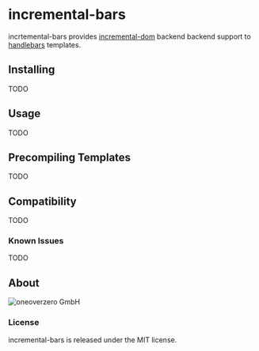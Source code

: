 incremental-bars
=============

incrtemental-bars provides [incremental-dom](https://github.com/google/incremental-dom) backend backend support to [handlebars](http://www.handlebarsjs.com) templates.

Installing
----------

TODO

Usage
-----

TODO

Precompiling Templates
----------------------

TODO

Compatibility
-------------

TODO

### Known Issues

TODO

About
-----

![oneoverzero GmbH](http://oneoverzero.net/assets/img/logo.png) 

### License

incremental-bars is released under the MIT license.

